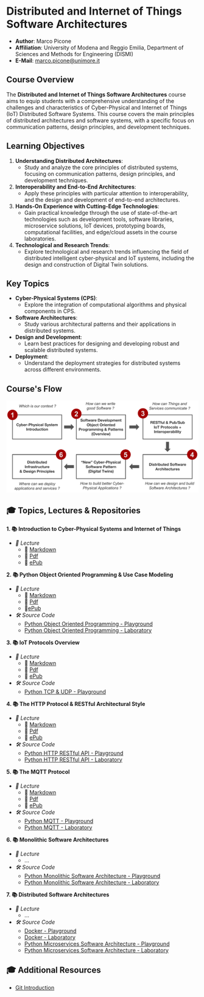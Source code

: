 # Distributed and Internet of Things Software Architectures

- **Author**: Marco Picone
- **Affiliation**: University of Modena and Reggio Emilia, Department of Sciences and Methods for Engineering (DISMI)
- **E-Mail**: marco.picone@unimore.it

## Course Overview

The **Distributed and Internet of Things Software Architectures** course aims to equip students with a comprehensive understanding of the challenges and characteristics of Cyber-Physical and Internet of Things (IoT) Distributed Software Systems. This course covers the main principles of distributed architectures and software systems, with a specific focus on communication patterns, design principles, and development techniques.

## Learning Objectives

1. **Understanding Distributed Architectures**: 
   - Study and analyze the core principles of distributed systems, focusing on communication patterns, design principles, and development techniques.   
2. **Interoperability and End-to-End Architectures**:
   - Apply these principles with particular attention to interoperability, and the design and development of end-to-end architectures.
3. **Hands-On Experience with Cutting-Edge Technologies**:
   - Gain practical knowledge through the use of state-of-the-art technologies such as development tools, software libraries, microservice solutions, IoT devices, prototyping boards, computational facilities, and edge/cloud assets in the course laboratories.
4. **Technological and Research Trends**:
   - Explore technological and research trends influencing the field of distributed intelligent cyber-physical and IoT systems, including the design and construction of Digital Twin solutions.
   
## Key Topics

- **Cyber-Physical Systems (CPS)**:
  - Explore the integration of computational algorithms and physical components in CPS.  
- **Software Architectures**:
  - Study various architectural patterns and their applications in distributed systems.
- **Design and Development**:
  - Learn best practices for designing and developing robust and scalable distributed systems.
- **Deployment**:
  - Understand the deployment strategies for distributed systems across different environments.

## Course's Flow

![Course's Flow](course_flow.png)

## 🎓 Topics, Lectures & Repositories 

**1. 📚 Introduction to Cyber-Physical Systems and Internet of Things**
  - *📖 Lecture*
    - 📝 [Markdown](https://github.com/Distributed-IoT-Software-Arch-Course/distributed-iot-software-arch-lectures/blob/main/Lectures/1-CPS-Introduction/1_cps_introduction.md) 
    - 📕 [Pdf](https://github.com/Distributed-IoT-Software-Arch-Course/distributed-iot-software-arch-lectures/blob/main/pdf/1_cps_introduction.pdf) 
    - 📘 [ePub](https://github.com/Distributed-IoT-Software-Arch-Course/distributed-iot-software-arch-lectures/blob/main/ePub/1_cps_introduction.epub)

**2. 📚 Python Object Oriented Programming & Use Case Modeling**
   - *📖 Lecture*
     - 📝 [Markdown](https://github.com/Distributed-IoT-Software-Arch-Course/distributed-iot-software-arch-lectures/blob/main/Lectures/2-Python-OOP/2_python_oop.md) 
     - 📕 [Pdf](https://github.com/Distributed-IoT-Software-Arch-Course/distributed-iot-software-arch-lectures/blob/main/pdf/2_python_oop.pdf) 
     - 📘[ePub](https://github.com/Distributed-IoT-Software-Arch-Course/distributed-iot-software-arch-lectures/tree/main/ePub#:~:text=4%20minutes%20ago-,2_python_oop.epub,-Lectures%20metadata%20updated)
   - *🛠️ Source Code*
     - [Python Object Oriented Programming - Playground](https://github.com/Distributed-IoT-Software-Arch-Course/python-oop-playground)
     - [Python Object Oriented Programming - Laboratory](https://github.com/Distributed-IoT-Software-Arch-Course/laboratory-python-oop)

**3. 📚 IoT Protocols Overview**
   - *📖 Lecture* 
     - 📝 [Markdown](https://github.com/Distributed-IoT-Software-Arch-Course/distributed-iot-software-arch-lectures/blob/main/Lectures/3-IoT-Protocols-Overview/3_iot_protocols_overview.md)
     - 📕 [Pdf](https://github.com/Distributed-IoT-Software-Arch-Course/distributed-iot-software-arch-lectures/blob/main/pdf/3_iot_protocols_overview.pdf) 
     - 📘 [ePub](https://github.com/Distributed-IoT-Software-Arch-Course/distributed-iot-software-arch-lectures/blob/main/ePub/3_iot_protocols_overview.epub)
   - *🛠️ Source Code*
     - [Python TCP & UDP - Playground](https://github.com/Distributed-IoT-Software-Arch-Course/python-tcp-udp-playground)

**4. 📚 The HTTP Protocol & RESTful Architectural Style**
   - *📖 Lecture* 
     - 📝 [Markdown](https://github.com/Distributed-IoT-Software-Arch-Course/distributed-iot-software-arch-lectures/blob/main/Lectures/4-HTTP-Protocol-and-REST/4_http_protocol_and_rest.md)
     - 📕 [Pdf](https://github.com/Distributed-IoT-Software-Arch-Course/distributed-iot-software-arch-lectures/blob/main/pdf/4_http_protocol_and_rest.pdf) 
     - 📘 [ePub](https://github.com/Distributed-IoT-Software-Arch-Course/distributed-iot-software-arch-lectures/blob/main/ePub/4_http_protocol_and_rest.epub)
   - *🛠️ Source Code*
     - [Python HTTP RESTful API - Playground](https://github.com/Distributed-IoT-Software-Arch-Course/python-http-api-playground)
     - [Python HTTP RESTful API - Laboratory](https://github.com/Distributed-IoT-Software-Arch-Course/laboratory-python-http-rest-api)

**5. 📚 The MQTT Protocol**
   - *📖 Lecture*
     - 📝 [Markdown](https://github.com/Distributed-IoT-Software-Arch-Course/distributed-iot-software-arch-lectures/blob/main/Lectures/5-PubSub-MQTT-Protocol/5_pubsub_mqtt_protocol.md)
     - 📕 [Pdf](https://github.com/Distributed-IoT-Software-Arch-Course/distributed-iot-software-arch-lectures/blob/main/pdf/5_pubsub_mqtt_protocol.pdf) 
     - 📘 [ePub](https://github.com/Distributed-IoT-Software-Arch-Course/distributed-iot-software-arch-lectures/blob/main/ePub/5_pubsub_mqtt_protocol.epub)
   - *🛠️ Source Code*
     - [Python MQTT - Playground](https://github.com/Distributed-IoT-Software-Arch-Course/python-mqtt-playground)
     - [Python MQTT - Laboratory](https://github.com/Distributed-IoT-Software-Arch-Course/laboratory-python-mqtt)

**6. 📚 Monolithic Software Architectures**
   - *📖 Lecture*
     - ...
   - *🛠️ Source Code*
     - [Python Monolithic Software Architecture - Playground](https://github.com/Distributed-IoT-Software-Arch-Course/iot-monolithic-arch-playground)
     - [Python Monolithic Software Architecture - Laboratory](https://github.com/Distributed-IoT-Software-Arch-Course/iot-monolithic-arch-laboratory)

**7. 📚 Distributed Software Architectures**
   - *📖 Lecture*
     - ...
   - *🛠️ Source Code*
     - [Docker - Playground](https://github.com/Distributed-IoT-Software-Arch-Course/docker-playground)
     - [Docker - Laboratory](https://github.com/Distributed-IoT-Software-Arch-Course/docker-laboratory)
     - [Python Microservices Software Architecture - Playground](https://github.com/Distributed-IoT-Software-Arch-Course/iot-microservice-arch-playground)
     - [Python Microservices Software Architecture - Laboratory](https://github.com/Distributed-IoT-Software-Arch-Course/iot-microservice-arch-laboratory)

## 🎓 Additional Resources 

- [Git Introduction](https://github.com/Distributed-IoT-Software-Arch-Course/.github/blob/main/GitInfo.md)
